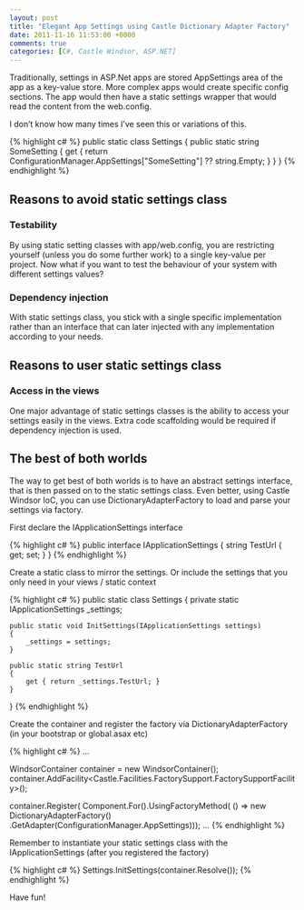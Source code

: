 ```yaml
---
layout: post
title: "Elegant App Settings using Castle Dictionary Adapter Factory"
date: 2011-11-16 11:53:00 +0000
comments: true
categories: [C#, Castle Windsor, ASP.NET]
---
```


Traditionally, settings in ASP.Net apps are stored AppSettings area of the app as a key-value store. More complex apps would create specific config sections. The app would then have a static settings wrapper that would read the content from the web.config.
<!--more-->


I don’t know how many times I’ve seen this or variations of this.

{% highlight c# %}
public static class Settings
{
    public static string SomeSetting
    {
        get { return ConfigurationManager.AppSettings["SomeSetting"] ?? string.Empty; }
    }
}
{% endhighlight %}


Reasons to avoid static settings class
-------------------

### Testability

By using static setting classes with app/web.config, you are restricting yourself (unless you do some further work) to a single key-value per project. Now what if you want to test the behaviour of your system with different settings values?

### Dependency injection

With static settings class, you stick with a single specific implementation rather than an interface that can later injected with any implementation according to your needs.

Reasons to user static settings class
-------------------

### Access in the views

One major advantage of static settings classes is the ability to access your settings easily in the views. Extra code scaffolding would be required if dependency injection is used.

The best of both worlds
-------------------

The way to get best of both worlds is to have an abstract settings interface, that is then passed on to the static settings class. Even better, using Castle Windsor IoC, you can use DictionaryAdapterFactory to load and parse your settings via factory.

First declare the IApplicationSettings interface

{% highlight c# %}
public interface IApplicationSettings
{
    string TestUrl { get; set; } 
}
{% endhighlight %}

Create a static class to mirror the settings. Or include the settings that you only need in your views / static context

{% highlight c# %}
public static class Settings
{
    private static IApplicationSettings _settings;
 
    public static void InitSettings(IApplicationSettings settings)
    {
        _settings = settings;
    }
 
    public static string TestUrl
    {
        get { return _settings.TestUrl; }
    }
}
{% endhighlight %}

Create the container and register the factory via DictionaryAdapterFactory (in your bootstrap or global.asax etc)

{% highlight c# %}
...
 
WindsorContainer container = new WindsorContainer();
container.AddFacility<Castle.Facilities.FactorySupport.FactorySupportFacility>();
 
container.Register(
    Component.For<IApplicationSettings>().UsingFactoryMethod(
        () => new DictionaryAdapterFactory()
             .GetAdapter<IApplicationSettings>(ConfigurationManager.AppSettings)));
...
{% endhighlight %}

Remember to instantiate your static settings class with the IApplicationSettings (after you registered the factory)

{% highlight c# %}
Settings.InitSettings(container.Resolve<IApplicationSettings>());
{% endhighlight %}

Have fun!